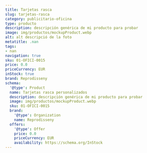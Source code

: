 ```yaml
---
title: Tarjetas rasca
slug: tarjetas-rasca
category: publicitario-oficina
type: producto
description: descripción genérica de mi producto para probar
image: img/productos/mockupProduct.webp
alt: alt descripció de la foto
metatitle: .nan
tags:
- nan
navigation: true
sku: 01-OFICI-0015
price: 0.0
priceCurrency: EUR
inStock: true
brand: Reprodisseny
schema:
  '@type': Product
  name: Tarjetas rasca personalizados
  description: descripción genérica de mi producto para probar
  image: img/productos/mockupProduct.webp
  sku: 01-OFICI-0015
  brand:
    '@type': Organization
    name: Reprodisseny
  offers:
    '@type': Offer
    price: 0.0
    priceCurrency: EUR
    availability: https://schema.org/InStock
---
```

